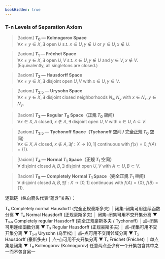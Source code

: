 ```yaml
---
bookHidden: true
---
```


### T-n Levels of Separation Axiom

> [!axiom]
> **$T_{0}$ — Kolmogorov Space**  
> $\forall x \neq y \in X,\, \exists$ open $U$ s.t. $x \in U,\, y \notin U$ or $y \in U,\, x \notin U$.

> [!axiom]
> **$T_{1}$ — Fréchet Space**  
> $\forall x \neq y \in X,\, \exists$ open $U, V$ s.t. $x \in U,\, y \notin U$ and $y \in V,\, x \notin V$.  
> (Equivalently, all singletons are closed.)

> [!axiom]
> **$T_{2}$ — Hausdorff Space**  
> $\forall x \neq y \in X,\, \exists$ disjoint open $U, V$ with $x \in U,\, y \in V$.

> [!axiom]
> **$T_{2.5}$ — Urysohn Space**  
> $\forall x \neq y \in X,\, \exists$ disjoint closed neighborhoods $N_x, N_y$ with $x \in N_x,\, y \in N_y$.

> [!axiom]
> **$T_{3}$ — Regular $T_0$ Space（正规 $T_0$ 空间）**  
> $\forall x \in X,\, A$ closed, $x \notin A,\, \exists$ disjoint open $U, V$ with $x \in U,\, A \subset V$.

> [!axiom]
> **$T_{3.5}$ — Tychonoff Space（Tychonoff 空间 / 完全正规 $T_0$ 空间）**  
> $\forall x \in X,\, A$ closed, $x \notin A,\, \exists f:X \to [0,1]$ continuous with $f(x)=0,\, f(A)=\{1\}$.

> [!axiom]
> **$T_{4}$ — Normal $T_1$ Space（正规 $T_1$ 空间）**  
> $\forall$ disjoint closed $A, B,\, \exists$ disjoint open $U, V$ with $A \subset U,\, B \subset V$.

> [!axiom]
> **$T_{5}$ — Completely Normal $T_1$ Space（完全正规 $T_1$ 空间）**  
> $\forall$ disjoint closed $A, B,\, \exists f:X \to [0,1]$ continuous with $f(A)=\{0\},\, f(B)=\{1\}$.

逻辑链（纵向箭头代表“蕴含”关系）：

T₅  Completely normal Hausdorff (完全正规豪斯多夫)
 │   闭集–闭集可用连续函数分离
 ▼
T₄  Normal Hausdorff (正规豪斯多夫)
 │   闭集–闭集可用不交开集分离
 ▼
T₃.₅  Completely regular Hausdorff (完全正规豪斯多夫 / Tychonoff)
 │     点–闭集可用连续函数分离
 ▼
T₃  Regular Hausdorff (正规豪斯多夫)
 │   点–闭集可用不交开集分离
 ▼
T₂.₅  Urysohn (乌里松)
 │     点–点可用不交闭邻域分离
 ▼
T₂  Hausdorff (豪斯多夫)
 │   点–点可用不交开集分离
 ▼
T₁  Fréchet (Fréchet)
 │   单点集是闭集
 ▼
T₀  Kolmogorov (Kolmogorov)
     任意两点至少有一个开集包含其中之一而不包含另一



